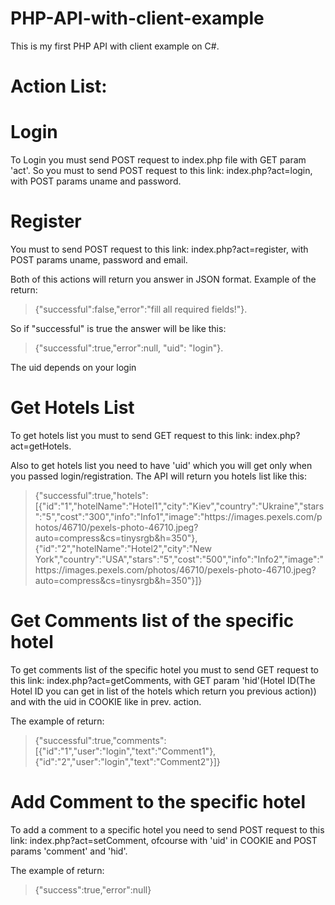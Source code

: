 # PHP-API-with-client-example
This is my first PHP API with client example on C#.

# Action List: 

# Login
To Login you must send POST request to index.php file with GET param 'act'.
So you must to send POST request to this link: index.php?act=login, with POST params uname and password.
# Register
You must to send POST request to this link: index.php?act=register, with POST params uname, password and email.

Both of this actions will return you answer in JSON format.
Example of the return:
> {"successful":false,"error":"fill all required fields!"}.

So if "successful" is true the answer will be like this:

> {"successful":true,"error":null, "uid": "login"}.

The uid depends on your login


# Get Hotels List
To get hotels list you must to send GET request to this link: index.php?act=getHotels.

Also to get hotels list you need to have 'uid' which you will get only when you passed login/registration.
The API will return you hotels list like this: 
> {"successful":true,"hotels": [{"id":"1","hotelName":"Hotel1","city":"Kiev","country":"Ukraine","stars":"5","cost":"300","info":"Info1","image":"https:\/\/images.pexels.com\/photos\/46710\/pexels-photo-46710.jpeg?auto=compress&cs=tinysrgb&h=350"},{"id":"2","hotelName":"Hotel2","city":"New York","country":"USA","stars":"5","cost":"500","info":"Info2","image":"https:\/\/images.pexels.com\/photos\/46710\/pexels-photo-46710.jpeg?auto=compress&cs=tinysrgb&h=350"}]}


# Get Comments list of the specific hotel
To get comments list of the specific hotel you must to send GET request to this link: index.php?act=getComments, with GET param 'hid'(Hotel ID(The Hotel ID you can get in list of the hotels which return you previous action)) and with the uid in COOKIE like in prev. action.

The example of return:
> {"successful":true,"comments":[{"id":"1","user":"login","text":"Comment1"},{"id":"2","user":"login","text":"Comment2"}]}

# Add Comment to the specific hotel
To add a comment to a specific hotel you need to send POST request to this link: index.php?act=setComment, ofcourse with 'uid' in COOKIE and POST params 'comment' and 'hid'.

The example of return:

> {"success":true,"error":null}
